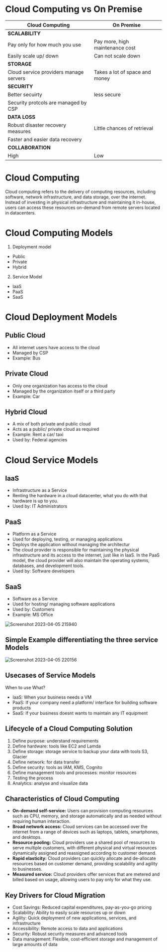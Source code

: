 # Cloud Computing vs On Premise

Cloud Computing   | On Premise
--- | --- 
**SCALABILITY**               | 
Pay only for how much you use |Pay more, high maintenance cost
Easily scale up/ down         |Can not scale down
**STORAGE**                |
Cloud service providers manage servers | Takes a lot of space and money
**SECURITY**|
Better secuirty | less secure
Security protcols are managed by CSP|
**DATA LOSS**|
Robust disaster recovery measures|Little chances of retrieval
Faster and easier data recovery|
**COLLABORATION**|
High|Low


# Cloud Computing
Cloud computing refers to the delivery of computing resources, including software, network infrastructure, and data storage, over the internet. Instead of investing in physical infrastructure and maintaining it in-house, users can access these resources on-demand from remote servers located in datacenters. 
# Cloud Computing Models
1. Deployment model
  * Public
  * Private
  * Hybrid
2. Service Model
  * IaaS
  * PaaS
  * SaaS

# Cloud Deployment Models


## Public Cloud
- All internet users have access to the cloud
- Managed by CSP
- Example: Bus

## Private Cloud
- Only one organization has access to the cloud
- Managed by the organization itself or a third party
- Example: Car

## Hybrid Cloud
- A mix of both private and public cloud
- Acts as a public/ private cloud as required
- Example: Rent a car/ taxi
- Used by: Federal agencies

# Cloud Service Models

## IaaS
- Infrastructure as a Service
- Renting the hardware in a cloud datacenter, what you do with that hardware is up to you.
- Used by: IT Administrators


## PaaS
- Platform as a Service
- Used for deploying, testing, or managing applications
- Deploys the application without managing the architectur
- The cloud provider is responsible for maintaining the physical infrastructure and its access to the internet, just like in IaaS. In the PaaS model, the cloud provider will also maintain the operating systems, databases, and development tools.
- Used by: Software developers


## SaaS
- Software as a Service
- Used for hosting/ managing software applications
- Used by: Customers
- Example: MS Office

![Screenshot 2023-04-05 215940](https://user-images.githubusercontent.com/128154979/230605711-f23af630-702e-423c-8ef2-e0a8c504988c.png)

## Simple Example differentiating the three service Models

![Screenshot 2023-04-05 220156](https://user-images.githubusercontent.com/128154979/230605881-876cdcdd-1393-4c27-af41-18dd5f722b3e.png)


## Usecases of Service Models
When to use What?
- IaaS: When your business needs a VM
- PaaS: If your company need a platform/ interface for building software products
- SaaS: If your business doesnt wants to maintain any IT equipment


## Lifecycle of a Cloud Computing Solution
1. Define purpose: understand requirements
2. Define hardware: tools like EC2 and Lamda
3. Define storage: storage service to backup your data with tools S3, Glacier
4. Define network: for data transfer
5. Define security: tools as IAM, KMS, Cognito
6. Define management tools and processes: monitor resources 
7. Testing the process
8. Analytics: analyse and visualize data 

## Characteristics of Cloud Computing
  * **On-demand self-service:** Users can provision computing resources such as CPU, memory, and storage automatically and as needed without requiring human interaction.
  * **Broad network access:** Cloud services can be accessed over the internet from a range of devices such as laptops, tablets, smartphones, and desktops.
  * **Resource pooling:** Cloud providers use a shared pool of resources to serve multiple customers, with different physical and virtual resources dynamically assigned and reassigned according to customer demand.
  * **Rapid elasticity:** Cloud providers can quickly allocate and de-allocate resources based on customer demand, providing scalability and agility to businesses.
  * **Measured service:** Cloud providers offer services that are metered and billed based on usage, allowing users to pay only for what they use.

## Key Drivers for Cloud Migration
- Cost Savings: Reduced capital expenditures, pay-as-you-go pricing
- Scalability: Ability to easily scale resources up or down
- Agility: Quick deployment of new applications, services, and infrastructure
- Accessibility: Remote access to data and applications
- Security: Robust security measures and advanced tools
- Data management: Flexible, cost-efficient storage and management of large amounts of data


